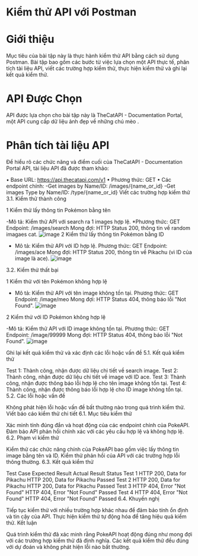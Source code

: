# Kiểm thử API với Postman
# Giới thiệu
Mục tiêu của bài tập này là thực hành kiểm thử API bằng cách sử dụng Postman. Bài tập bao gồm các bước từ việc lựa chọn một API thực tế, phân tích tài liệu API, viết các trường hợp kiểm thử, thực hiện kiểm thử và ghi lại kết quả kiểm thử.
# API Được Chọn
API được lựa chọn cho bài tập này là TheCatAPI - Documentation Portal, một API cung cấp dữ liệu ảnh đẹp về những chú mèo .
# Phân tích tài liệu API
Để hiểu rõ các chức năng và điểm cuối của TheCatAPI - Documentation Portal API, tài liệu API đã được tham khảo:

•	Base URL: https://api.thecatapi.com/v1
•	Phương thức: GET
• Các endpoint chính:
  -Get images by Name/ID: /images/{name_or_id}
  -Get images Type by Name/ID: /type/{name_or_id}
  Viết các trường hợp kiểm thử
3.1. Kiểm thử thành công

1 Kiểm thử lấy thông tin Pokémon bằng tên

-Mô tả: Kiểm thử API với search ra 1 images hợp lệ.
*Phương thức: GET
Endpoint: /images/search
Mong đợi: HTTP Status 200, thông tin về random imagaes cat.
![image](https://github.com/daobadat/daobacow/assets/124127055/7a2005b2-349a-4f12-af8f-cc054a032a8b)
2 Kiểm thử lấy thông tin Pokémon bằng ID

- Mô tả: Kiểm thử API với ID hợp lệ.
Phương thức: GET
Endpoint: /images/ace
Mong đợi: HTTP Status 200, thông tin về Pikachu (vì ID của image là ace).
![image](https://github.com/daobadat/daobacow/assets/124127055/804b7166-4627-4c8c-b16a-344329352396)

3.2. Kiểm thử thất bại

1 Kiểm thử với tên Pokémon không hợp lệ

- Mô tả: Kiểm thử API với tên image không tồn tại.
Phương thức: GET
Endpoint: /image/meo
Mong đợi: HTTP Status 404, thông báo lỗi "Not Found".
![image](https://github.com/daobadat/daobacow/assets/124127055/4a220b7b-9052-4c35-9ab9-13d54ef4025a)

2 Kiểm thử với ID Pokémon không hợp lệ

-Mô tả: Kiểm thử API với ID image không tồn tại.
Phương thức: GET
Endpoint: /image/99999
Mong đợi: HTTP Status 404, thông báo lỗi "Not Found".
![image](https://github.com/daobadat/daobacow/assets/124127055/4c469c6e-1ee5-40da-8c21-eeb9ab924e89)

Ghi lại kết quả kiểm thử và xác định các lỗi hoặc vấn đề
5.1. Kết quả kiểm thử

Test 1: Thành công, nhận được dữ liệu chi tiết về search image.
Test 2: Thành công, nhận được dữ liệu chi tiết về image với ID ace.
Test 3: Thành công, nhận được thông báo lỗi hợp lệ cho tên image không tồn tại.
Test 4: Thành công, nhận được thông báo lỗi hợp lệ cho ID image không tồn tại.
5.2. Các lỗi hoặc vấn đề

Không phát hiện lỗi hoặc vấn đề bất thường nào trong quá trình kiểm thử.
Viết báo cáo kiểm thử chi tiết
6.1. Mục tiêu kiểm thử

Xác minh tính đúng đắn và hoạt động của các endpoint chính của PokeAPI.
Đảm bảo API phản hồi chính xác với các yêu cầu hợp lệ và không hợp lệ.
6.2. Phạm vi kiểm thử

Kiểm thử các chức năng chính của PokeAPI bao gồm việc lấy thông tin image bằng tên và ID.
Kiểm thử phản hồi của API với các trường hợp lỗi thông thường.
6.3. Kết quả kiểm thử

Test Case	Expected Result	Actual Result	Status
Test 1	HTTP 200, Data for Pikachu	HTTP 200, Data for Pikachu	Passed
Test 2	HTTP 200, Data for Pikachu	HTTP 200, Data for Pikachu	Passed
Test 3	HTTP 404, Error "Not Found"	HTTP 404, Error "Not Found"	Passed
Test 4	HTTP 404, Error "Not Found"	HTTP 404, Error "Not Found"	Passed
6.4. Khuyến nghị

Tiếp tục kiểm thử với nhiều trường hợp khác nhau để đảm bảo tính ổn định và tin cậy của API.
Thực hiện kiểm thử tự động hóa để tăng hiệu quả kiểm thử.
Kết luận

Quá trình kiểm thử đã xác minh rằng PokeAPI hoạt động đúng như mong đợi với các trường hợp kiểm thử đã định nghĩa. Các kết quả kiểm thử đều đúng với dự đoán và không phát hiện lỗi nào bất thường.








